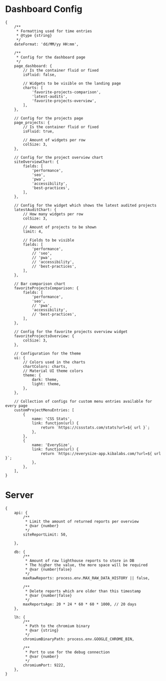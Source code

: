 # Dashboard Config
    
    {
        /**
         * Formatting used for time entries
         * @type {string}
         */
        dateFormat: 'dd/MM/yy HH:mm',
    
        /**
         * Config for the dashboard page
         */
        page_dashboard: {
            // Is the container fluid or fixed
            isFluid: false,
    
            // Widgets to be visible on the landing page
            charts: [
                'favorite-projects-comparison',
                'latest-audits',
                'favorite-projects-overview',
            ],
        },
    
        // Config for the projects page
        page_projects: {
            // Is the container fluid or fixed
            isFluid: true,
    
            // Amount of widgets per row
            colSize: 3,
        },
    
        // Config for the project overview chart
        siteOverviewChart: {
            fields: [
                'performance',
                'seo',
                'pwa',
                'accessibility',
                'best-practices',
            ],
        },
    
        // Config for the widget which shows the latest audited projects
        latestAuditChart: {
            // How many widgets per row
            colSize: 3,
    
            // Amount of projects to be shown
            limit: 4,
    
            // Fields to be visible
            fields: [
                'performance',
                // 'seo',
                // 'pwa',
                // 'accessibility',
                // 'best-practices',
            ],
        },
    
        // Bar comparison chart
        favoriteProjectsComparison: {
            fields: [
                'performance',
                'seo',
                // 'pwa',
                'accessibility',
                // 'best-practices',
            ],
        },
    
        // Config for the favorite projects overview widget
        favoriteProjectsOverview: {
            colSize: 3,
        },
    
        // Configuration for the theme
        ui: {
            // Colors used in the charts
            chartColors: charts,
            // Material UI theme colors
            theme: {
                dark: theme,
                light: theme,
            },
        },
    
        // Collection of configs for custom menu entries available for every page
        customProjectMenuEntries: [
            {
                name: 'CSS Stats',
                link: function(url) {
                    return `https://cssstats.com/stats?url=${ url }`;
                },
            },
            {
                name: 'EverySize',
                link: function(url) {
                    return `https://everysize-app.kibalabs.com/?url=${ url }`;
                },
            },
        ],
    }

# Server 
    {
        api: {
            /**
             * Limit the amount of returned reports per overview
             * @var {number}
             */
            siteReportLimit: 50,
    
        },
    
        db: {
            /**
             * Amount of raw lighthouse reports to store in DB
             * The higher the value, the more space will be required
             * @var {number|false}
             */
            maxRawReports: process.env.MAX_RAW_DATA_HISTORY || false,
    
            /**
             * Delete reports which are older than this timestamp
             * @var {number|false}
             */
            maxReportsAge: 20 * 24 * 60 * 60 * 1000, // 20 days
        },
    
        lh: {
            /**
             * Path to the chromium binary
             * @var {string}
             */
            chromiumBinaryPath: process.env.GOOGLE_CHROME_BIN,
    
            /**
             * Port to use for the debug connection
             * @var {number}
             */
            chromiumPort: 9222,
        },
    }
